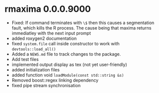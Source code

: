 # rmaxima 0.0.0.9000

- Fixed: If command terminates with `\$` then this causes a segmentation fault, which kills the R process. The cause being that maxima returns immediatley with the next input prompt
- added roxygen2 documentation
- fixed `system.file` call inside constructor to work with `devtools::load_all()`
- Added a `NEWS.md` file to track changes to the package.
- Add test files
- implemented output display as tex (not yet user-friendly)
- added initialization files
- added function void `loadModule(const std::string &s)`
- Removed boost::regex linking dependency
- fixed pipe stream synchronisation
